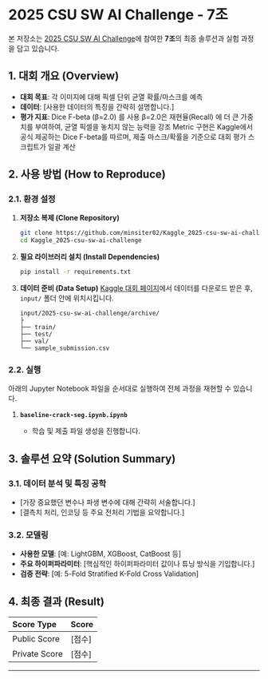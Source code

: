 # 2025 CSU SW AI Challenge - 7조

본 저장소는 [2025 CSU SW AI Challenge](https://www.kaggle.com/competitions/2025-csu-sw-ai-challenge)에 참여한 **7조**의 최종 솔루션과 실험 과정을 담고 있습니다.

## 1\. 대회 개요 (Overview)

  - **대회 목표**: 각 이미지에 대해 픽셀 단위 균열 확률/마스크를 예측
  - **데이터**: [사용한 데이터의 특징을 간략히 설명합니다.]
  - **평가 지표**: Dice F-beta (β=2.0) 를 사용
β=2.0은 재현율(Recall) 에 더 큰 가중치를 부여하여, 균열 픽셀을 놓치지 않는 능력을 강조
Metric 구현은 Kaggle에서 공식 제공하는 Dice F-beta를 따르며, 제출 마스크/확률을 기준으로 대회 평가 스크립트가 일괄 계산
## 2\. 사용 방법 (How to Reproduce)

### 2.1. 환경 설정

1.  **저장소 복제 (Clone Repository)**

    ```bash
    git clone https://github.com/minsiter02/Kaggle_2025-csu-sw-ai-challenge.git
    cd Kaggle_2025-csu-sw-ai-challenge
    ```

2.  **필요 라이브러리 설치 (Install Dependencies)**

    ```bash
    pip install -r requirements.txt
    ```

3.  **데이터 준비 (Data Setup)**
    [Kaggle 대회 페이지](https://www.kaggle.com/competitions/2025-csu-sw-ai-challenge/data)에서 데이터를 다운로드 받은 후, `input/` 폴더 안에 위치시킵니다.

    ```
    input/2025-csu-sw-ai-challenge/archive/
    ├
    ├── train/
    ├── test/
    ├── val/
    └── sample_submission.csv
    ```

### 2.2. 실행

아래의 Jupyter Notebook 파일을 순서대로 실행하여 전체 과정을 재현할 수 있습니다.

1.  **`baseline-crack-seg.ipynb.ipynb`**

      - 학습 및 제출 파일 생성을 진행합니다.


## 3\. 솔루션 요약 (Solution Summary)

### 3.1. 데이터 분석 및 특징 공학

  - [가장 중요했던 변수나 파생 변수에 대해 간략히 서술합니다.]
  - [결측치 처리, 인코딩 등 주요 전처리 기법을 요약합니다.]

### 3.2. 모델링

  - **사용한 모델**: [예: LightGBM, XGBoost, CatBoost 등]
  - **주요 하이퍼파라미터**: [핵심적인 하이퍼파라미터 값이나 튜닝 방식을 기입합니다.]
  - **검증 전략**: [예: 5-Fold Stratified K-Fold Cross Validation]

## 4\. 최종 결과 (Result)

| Score Type   | Score  |
| :----------- | :----- |
| Public Score | [점수] |
| Private Score| [점수] |

-----
